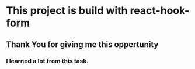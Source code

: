 # This project is build with react-hook-form

## Thank You for giving me this oppertunity

### I learned a lot from this task.

